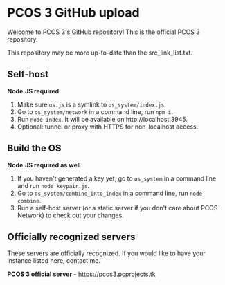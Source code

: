 # PCOS 3 GitHub upload

Welcome to PCOS 3's GitHub repository! This is the official PCOS 3 repository.

This repository may be more up-to-date than the src_link_list.txt.

## Self-host

**Node.JS required**

1. Make sure `os.js` is a symlink to `os_system/index.js`.
2. Go to `os_system/network` in a command line, run `npm i`.
3. Run `node index`. It will be available on http://localhost:3945.
4. Optional: tunnel or proxy with HTTPS for non-localhost access.

## Build the OS

**Node.JS required as well**

1. If you haven't generated a key yet, go to `os_system` in a command line and run `node keypair.js`.
2. Go to `os_system/combine_into_index` in a command line, run `node combine`.
3. Run a self-host server (or a static server if you don't care about PCOS Network) to check out your changes.

## Officially recognized servers

These servers are officially recognized. If you would like to have your instance listed here, contact me.

**PCOS 3 official server** - https://pcos3.pcprojects.tk